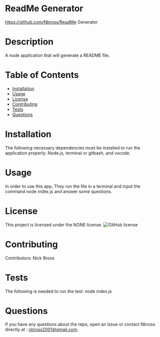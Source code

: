 

  # ReadMe Generator
  https://github.com/Nbross/ReadMe Generator
  # Description
  A node application that will generate a README file.
  # Table of Contents 
  * [Installation](#installation)
  * [Usage](#usage)
  * [License](#license)
  * [Contributing](#contributing)
  * [Tests](#tests)
  * [Questions](#questions)
  # Installation
  The following necessary dependencies must be installed to run the application properly: Node.js, terminal or gitbash, and vscode.
  # Usage
  In order to use this app, They run the file in a terminal and input the command node index.js and answer some questions.
  # License
  This project is licensed under the NONE license. 
  ![GitHub license](https://img.shields.io/badge/license-MIT-blue.svg)
  # Contributing
  ​Contributors: Nick Bross
  # Tests
  The following is needed to run the test: node index.js
  # Questions
  If you have any questions about the repo, open an issue or contact Nbross directly at : nbross2001@gmail.com.
